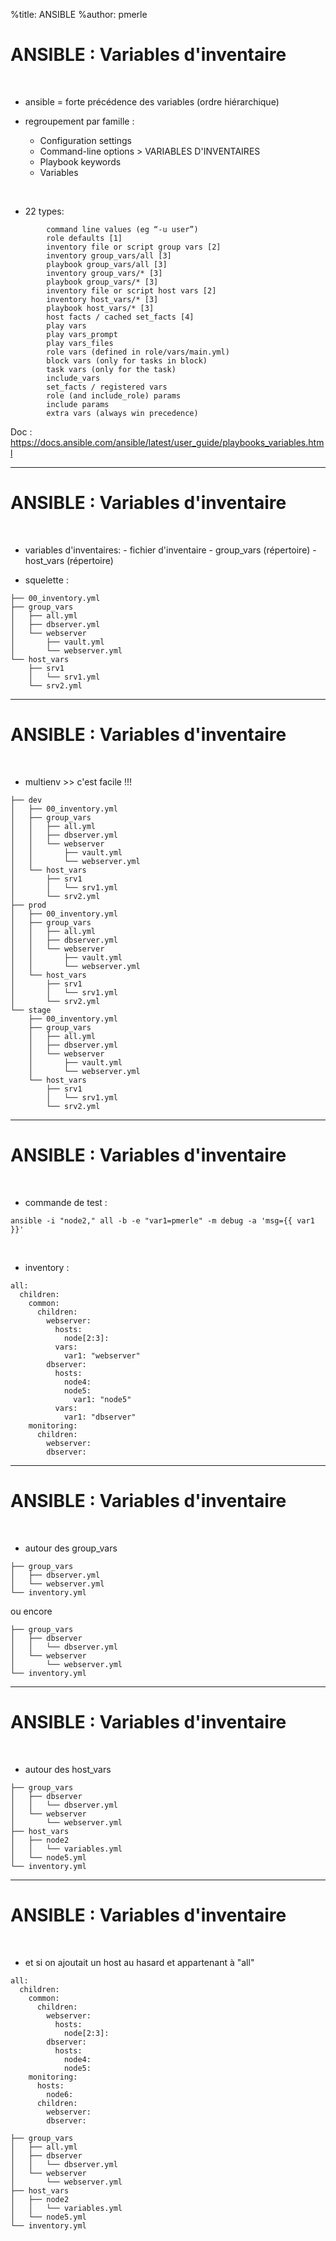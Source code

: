 %title: ANSIBLE
%author: pmerle


# ANSIBLE : Variables d'inventaire



<br>

* ansible = forte précédence des variables (ordre hiérarchique)

* regroupement par famille :
    * Configuration settings
    * Command-line options 		> VARIABLES D'INVENTAIRES 
    * Playbook keywords
    * Variables

<br>

* 22 types: 

```
        command line values (eg “-u user”)
        role defaults [1]
        inventory file or script group vars [2]
        inventory group_vars/all [3]
        playbook group_vars/all [3]
        inventory group_vars/* [3]
        playbook group_vars/* [3]
        inventory file or script host vars [2]
        inventory host_vars/* [3]
        playbook host_vars/* [3]
        host facts / cached set_facts [4]
        play vars
        play vars_prompt
        play vars_files
        role vars (defined in role/vars/main.yml)
        block vars (only for tasks in block)
        task vars (only for the task)
        include_vars
        set_facts / registered vars
        role (and include_role) params
        include params
        extra vars (always win precedence)
```

Doc : https://docs.ansible.com/ansible/latest/user_guide/playbooks_variables.html


----------------------------------------------------------------------------------------------


# ANSIBLE : Variables d'inventaire


<br>

* variables d'inventaires:
		- fichier d'inventaire
		- group_vars (répertoire)
		- host_vars (répertoire)

* squelette :

```
├── 00_inventory.yml
├── group_vars
│   ├── all.yml
│   ├── dbserver.yml
│   └── webserver
│       ├── vault.yml
│       └── webserver.yml
└── host_vars
    ├── srv1
    │   └── srv1.yml
    └── srv2.yml
```

----------------------------------------------------------------------------------------------

# ANSIBLE : Variables d'inventaire

<br>

* multienv >> c'est facile !!!

```
├── dev
│   ├── 00_inventory.yml
│   ├── group_vars
│   │   ├── all.yml
│   │   ├── dbserver.yml
│   │   └── webserver
│   │       ├── vault.yml
│   │       └── webserver.yml
│   └── host_vars
│       ├── srv1
│       │   └── srv1.yml
│       └── srv2.yml
├── prod
│   ├── 00_inventory.yml
│   ├── group_vars
│   │   ├── all.yml
│   │   ├── dbserver.yml
│   │   └── webserver
│   │       ├── vault.yml
│   │       └── webserver.yml
│   └── host_vars
│       ├── srv1
│       │   └── srv1.yml
│       └── srv2.yml
└── stage
    ├── 00_inventory.yml
    ├── group_vars
    │   ├── all.yml
    │   ├── dbserver.yml
    │   └── webserver
    │       ├── vault.yml
    │       └── webserver.yml
    └── host_vars
        ├── srv1
        │   └── srv1.yml
        └── srv2.yml
```


----------------------------------------------------------------------------------------------

# ANSIBLE : Variables d'inventaire


<br>

* commande de test :

```
ansible -i "node2," all -b -e "var1=pmerle" -m debug -a 'msg={{ var1 }}'
```

<br>

* inventory :

```
all:
  children:
    common:
      children:
        webserver:
          hosts:
            node[2:3]:
          vars:
            var1: "webserver"
        dbserver:
          hosts:
            node4:
            node5:
              var1: "node5"
          vars:
            var1: "dbserver"
    monitoring:
      children:
        webserver:
        dbserver:
```

----------------------------------------------------------------------------------------------

# ANSIBLE : Variables d'inventaire


<br>

* autour des group_vars

```
├── group_vars
│   ├── dbserver.yml
│   └── webserver.yml
└── inventory.yml
```

ou encore

```
├── group_vars
│   ├── dbserver
│   │   └── dbserver.yml
│   └── webserver
│       └── webserver.yml
└── inventory.yml
```

----------------------------------------------------------------------------------------------

# ANSIBLE : Variables d'inventaire


<br>

* autour des host_vars

```
├── group_vars
│   ├── dbserver
│   │   └── dbserver.yml
│   └── webserver
│       └── webserver.yml
├── host_vars
│   ├── node2
│   │   └── variables.yml
│   └── node5.yml
└── inventory.yml
```

----------------------------------------------------------------------------------------------

# ANSIBLE : Variables d'inventaire


<br>

* et si on ajoutait un host au hasard et appartenant à "all"

```
all:
  children:
    common:
      children:
        webserver:
          hosts:
            node[2:3]:
        dbserver:
          hosts:
            node4:
            node5:
    monitoring:
      hosts:
        node6:
      children:
        webserver:
        dbserver:
```

```
├── group_vars
│   ├── all.yml
│   ├── dbserver
│   │   └── dbserver.yml
│   └── webserver
│       └── webserver.yml
├── host_vars
│   ├── node2
│   │   └── variables.yml
│   └── node5.yml
└── inventory.yml
```
